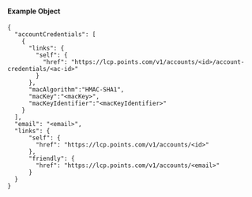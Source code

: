 #### Example Object

    {
      "accountCredentials": [
        {
          "links": {
            "self": {
              "href": "https://lcp.points.com/v1/accounts/<id>/account-credentials/<ac-id>"
            }
          },
          "macAlgorithm":"HMAC-SHA1",
          "macKey":"<macKey>",
          "macKeyIdentifier":"<macKeyIdentifier>"
        }
      ],
      "email": "<email>",
      "links": {
          "self": {
            "href": "https://lcp.points.com/v1/accounts/<id>"
          },
          "friendly": {
            "href": "https://lcp.points.com/v1/accounts/<email>"
          }
      }
    }
